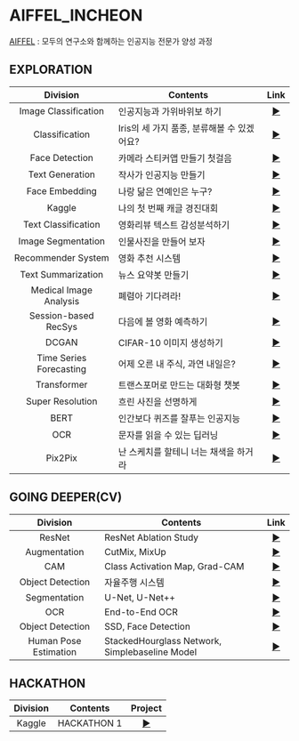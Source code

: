 # AIFFEL_INCHEON

[AIFFEL](https://aiffel.io/) : 모두의 연구소와 함께하는 인공지능 전문가 양성 과정

## EXPLORATION

|Division|Contents|Link|
|:---:|------|:---:|
|Image Classification|인공지능과 가위바위보 하기|[▶](./EXPLORATION/Exploration_01)|
|Classification|Iris의 세 가지 품종, 분류해볼 수 있겠어요?|[▶](./EXPLORATION/Exploration_02)|
|Face Detection|카메라 스티커앱 만들기 첫걸음|[▶](./EXPLORATION/Exploration_03)|
|Text Generation|작사가 인공지능 만들기|[▶](./EXPLORATION/Exploration_04)|
|Face Embedding|나랑 닮은 연예인은 누구?|[▶](./EXPLORATION/Exploration_05)|
|Kaggle|나의 첫 번째 캐글 경진대회|[▶](./EXPLORATION/Exploration_06)|
|Text Classification|영화리뷰 텍스트 감성분석하기|[▶](./EXPLORATION/Exploration_07)|
|Image Segmentation|인물사진을 만들어 보자|[▶](./EXPLORATION/Exploration_08)|
|Recommender System|영화 추천 시스템|[▶](./EXPLORATION/Exploration_09)|
|Text Summarization|뉴스 요약봇 만들기|[▶](./EXPLORATION/Exploration_10)|
|Medical Image Analysis|폐렴아 기다려라!|[▶](./EXPLORATION/Exploration_11)|
|Session-based RecSys|다음에 볼 영화 예측하기|[▶](./EXPLORATION/Exploration_12)|
|DCGAN|CIFAR-10 이미지 생성하기|[▶](./EXPLORATION/Exploration_13)|
|Time Series Forecasting|어제 오른 내 주식, 과연 내일은?|[▶](./EXPLORATION/Exploration_14)|
|Transformer|트랜스포머로 만드는 대화형 챗봇|[▶](./EXPLORATION/Exploration_15)|
|Super Resolution|흐린 사진을 선명하게|[▶](./EXPLORATION/Exploration_16)|
|BERT|인간보다 퀴즈를 잘푸는 인공지능|[▶](./EXPLORATION/Exploration_17)|
|OCR|문자를 읽을 수 있는 딥러닝|[▶](./EXPLORATION/Exploration_18)|
|Pix2Pix|난 스케치를 할테니 너는 채색을 하거라|[▶](./EXPLORATION/Exploration_19)|

## GOING DEEPER(CV)

|Division|Contents|Link|
|:---:|------|:---:|
|ResNet|ResNet Ablation Study|[▶](./GOING_DEEPER/Going_Deeper_01)|
|Augmentation|CutMix, MixUp|[▶](./GOING_DEEPER/Going_Deeper_02)|
|CAM|Class Activation Map, Grad-CAM|[▶](./GOING_DEEPER/Going_Deeper_03)|
|Object Detection|자율주행 시스템|[▶](./GOING_DEEPER/Going_Deeper_04)|
|Segmentation|U-Net, U-Net++|[▶](./GOING_DEEPER/Going_Deeper_05)|
|OCR|End-to-End OCR|[▶](./GOING_DEEPER/Going_Deeper_06)|
|Object Detection|SSD, Face Detection|[▶](./GOING_DEEPER/Going_Deeper_07)|
|Human Pose Estimation|StackedHourglass Network, Simplebaseline Model|[▶](./GOING_DEEPER/Going_Deeper_08)|

## HACKATHON
|Division|Contents|Project|
|:---:|------|:---:|
|Kaggle|HACKATHON 1|[▶](./HACKATHON_1)|